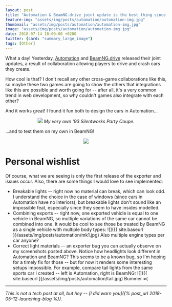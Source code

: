 ```yaml
---
layout: post
title: "Automation & BeamNG.drive joint update is the best thing since sliced bread"
feature-img: "assets/img/posts/automation/automation-img.jpg"
thumbnail: "assets/img/posts/automation/automation-img.jpg"
image: "assets/img/posts/automation/automation-img.jpg"
date: 2018-07-14 18:00:00 +0200
twitter: {card: "summary_large_image"}
tags: [Other]
---
```

What a day! Yesterday, [Automation](https://store.steampowered.com/app/293760/) and [BeamNG.drive](https://store.steampowered.com/app/284160/) released their joint updates,
a result of collaboration allowing players to drive and crash cars they create.

How cool is that? I don't recall any other cross-game collaborations like this, so maybe these two games are going to show the others that integrations like this
are possible and worth going for -- after all, it's a very common trend in web development, so why couldn't games also integrate with each other?

And it works great! I found it fun both to design the cars in Automation...

<p align="center">
<img src="{{ site.baseurl }}/assets/img/posts/automation/party1.jpg">
<em>My very own '93 Silentworks Party Coupe.</em>
</p>

...and to test them on my own in BeamNG!

<p align="center">
<img src="{{ site.baseurl }}/assets/img/posts/automation/party2.jpg">
</p>

# Personal wishlist

Of course, what we are seeing is only the first release of the exporter and issues occur.
Also, there are some things I would love to see implemented:

- Breakable lights -- right now no material can break, which can look odd. I understand the choice in the case of windows (since cars in Automation have no interiors),
  but breakable lights don't sound like an impossible feat, especially since they seem to have insides modelled.
- Combining exports -- right now, one exported vehicle is equal to one vehicle in BeamNG, so multiple variations of the same car cannot be combined into one.
  It would be cool to see those be treated by BeamNG as a single vehicle with multiple body types:
  ![]({{ site.baseurl }}/assets/img/posts/automation/mk1.jpg)
  Also multiple engine types per car anyone?
- Correct light materials -- an exporter bug you can actually observe on my screenshots posted above. Notice how headlights look different in Automation and BeamNG?
  This seems to be a known bug, so I'm hoping for a timely fix for those -- but for now it renders some interesting setups impossible.
  For example, compare tail lights from the same sports car I created -- left is Automation, right is BeamNG:
  ![]({{ site.baseurl }}/assets/img/posts/automation/tail.jpg)
  Bummer =(

***

*This is not a tech post at all, but hey -- [I did warn you]({% post_url 2018-05-12-launching-blog %}).*